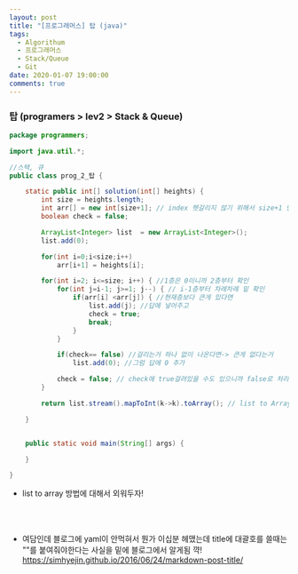 ```yaml
---
layout: post
title: "[프로그래머스] 탑 (java)"
tags:
  - Algorithum
  - 프로그래머스
  - Stack/Queue
  - Git
date: 2020-01-07 19:00:00
comments: true
---
```




### 탑 (programers > lev2 > Stack & Queue)		

```java
package programmers;

import java.util.*;

//스택, 큐
public class prog_2_탑 {

	static public int[] solution(int[] heights) {
		int size = heights.length;
		int arr[] = new int[size+1]; // index 헷갈리지 않기 위해서 size+1 만큼 만듦
		boolean check = false;

		ArrayList<Integer> list  = new ArrayList<Integer>();
		list.add(0);

		for(int i=0;i<size;i++)
			arr[i+1] = heights[i];

		for(int i=2; i<=size; i++) { //1층은 0이니까 2층부터 확인
			for(int j=i-1; j>=1; j--) { // i-1층부터 차례차례 밑 확인
				if(arr[i] <arr[j]) { //현재층보다 큰게 있다면
					list.add(j); //답에 넣어주고
					check = true;
					break;
				}
			}

			if(check== false) //걸리는거 하나 없이 나온다면-> 큰게 없다는거
				list.add(0); //그럼 답에 0 추가

			check = false; // check에 true걸려있을 수도 있으니까 false로 처리
		}

		return list.stream().mapToInt(k->k).toArray(); // list to Array

	}


	public static void main(String[] args) {

	}

}

```
* list to array 방법에 대해서 외워두자!
<br>
<br>

* 여담인데 블로그에 yaml이 안먹혀서 뭔가 이십분 헤맸는데 title에 대괄호를 쓸때는 ""를 붙여줘야한다는 사실을 밑에 블로그에서 알게됨 꺅!
https://simhyejin.github.io/2016/06/24/markdown-post-title/
